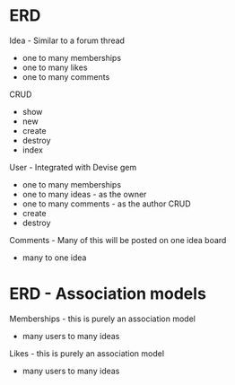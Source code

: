 # ERD

Idea - Similar to a forum thread
  - one to many memberships
  - one to many likes
  - one to many comments

  CRUD
  - show
  - new
  - create
  - destroy
  - index




User - Integrated with Devise gem
  - one to many memberships
  - one to many ideas - as the owner
  - one to many comments - as the author
  CRUD
  - create
  - destroy

Comments - Many of this will be posted on one idea board
  - many to one idea

# ERD - Association models

Memberships - this is purely an association model
  - many users to many ideas

Likes - this is purely an association model
  - many users to many ideas